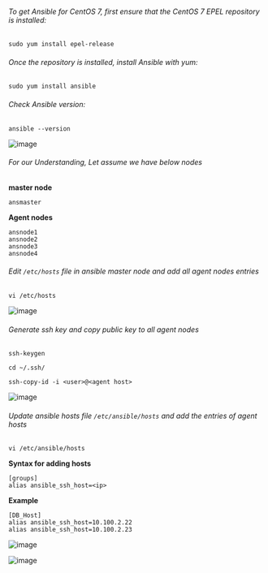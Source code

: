 ###### To get Ansible for CentOS 7, first ensure that the CentOS 7 EPEL repository is installed:

```
sudo yum install epel-release
```

######  Once the repository is installed, install Ansible with yum:

```
sudo yum install ansible
```
######  Check Ansible version:

```
ansible --version
```

![image](https://user-images.githubusercontent.com/96326288/210485342-51aa4906-d490-491e-a631-0a8530415532.png)


######  For our Understanding, Let assume we have below nodes

**master node**
```
ansmaster
```
**Agent nodes**
```
ansnode1
ansnode2
ansnode3
ansnode4
```

######  Edit `/etc/hosts` file in ansible master node and add all agent nodes entries

```
vi /etc/hosts
```

![image](https://user-images.githubusercontent.com/96326288/210486231-0b486b19-316b-48bd-bb5a-cf10faaaeafd.png)

######  Generate ssh key and copy public key to all agent nodes

```
ssh-keygen

cd ~/.ssh/

ssh-copy-id -i <user>@<agent host>
```

![image](https://user-images.githubusercontent.com/96326288/210486610-dffe7761-5e54-4a0d-925d-32a88dd9d7f6.png)

######  Update ansible hosts file `/etc/ansible/hosts` and add the entries of agent hosts

```
vi /etc/ansible/hosts
```

**Syntax for adding hosts**

```
[groups]
alias ansible_ssh_host=<ip>
```

**Example**

```
[DB_Host]
alias ansible_ssh_host=10.100.2.22
alias ansible_ssh_host=10.100.2.23
```

![image](https://user-images.githubusercontent.com/96326288/210487129-4ed813fc-c344-4dd9-9011-e125b157d166.png)

![image](https://user-images.githubusercontent.com/96326288/210487934-ed7c2308-c453-446c-a7d2-9f4a3549a5f6.png)





